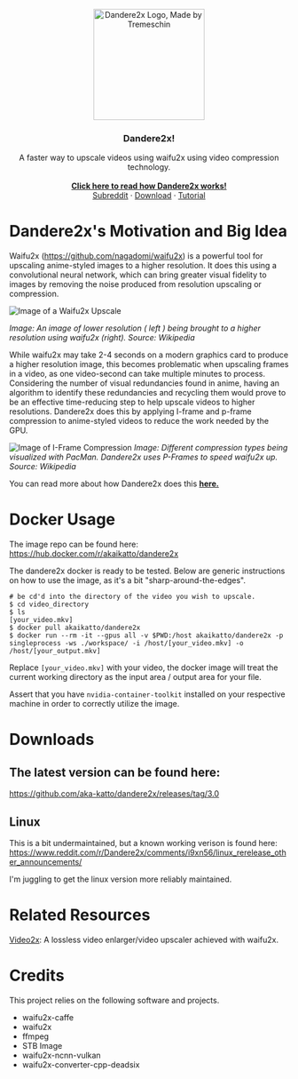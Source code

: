 <p align="center">
    <img src="https://i.imgur.com/ixiaGqT.jpgg" alt="Dandere2x Logo, Made by Tremeschin" width="200" height="200">
</p>

<h3 align="center">Dandere2x!</h3>
<p align="center">
  A faster way to upscale videos using waifu2x using video compression technology.
  <br>
  <br>
  <a href="https://github.com/aka-katto/dandere2x/wiki/How-Dandere2x-Works/"><strong>Click here to read how Dandere2x works! </strong></a>
  <br>
  <a href="https://www.reddit.com/r/Dandere2x/">Subreddit</a>
  ·
  <a href="https://github.com/aka-katto/dandere2x/releases/tag/2.0">Download</a>
  ·
  <a href="https://www.youtube.com/watch?v=5grmGE5al2A">Tutorial</a>
</p>

# Dandere2x's Motivation and Big Idea 

Waifu2x (https://github.com/nagadomi/waifu2x) is a powerful tool for upscaling anime-styled images to a higher resolution. It does this using a convolutional neural network, which can bring greater visual fidelity to images by removing the noise produced from resolution upscaling or compression.

![Image of a Waifu2x Upscale](https://i.imgur.com/irRaQ07.png)

*Image: An image of lower resolution ( left ) being brought to a higher resolution using waifu2x (right). Source: Wikipedia*


While waifu2x may take 2-4 seconds on a modern graphics card to produce a higher resolution image, this becomes problematic when upscaling frames in a video, as one video-second can take multiple minutes to process. Considering the number of visual redundancies found in anime, having an algorithm to identify these redundancies and recycling them would prove to be an effective time-reducing step to help upscale videos to higher resolutions. Dandere2x does this by applying I-frame and p-frame compression to anime-styled videos to reduce the work needed by the GPU.


![Image of I-Frame Compression](https://upload.wikimedia.org/wikipedia/commons/thumb/6/64/I_P_and_B_frames.svg/1920px-I_P_and_B_frames.svg.png)
*Image: Different compression types being visualized with PacMan. Dandere2x uses P-Frames to speed waifu2x up. Source: Wikipedia*

You can read more about how Dandere2x does this <a href="https://github.com/aka-katto/dandere2x/wiki/How-Dandere2x-Works/"><strong>here. </strong></a>

# Docker Usage

The image repo can be found here: https://hub.docker.com/r/akaikatto/dandere2x

The dandere2x docker is ready to be tested. Below are generic instructions on how to use the image, as it's a bit "sharp-around-the-edges".

```
# be cd'd into the directory of the video you wish to upscale. 
$ cd video_directory
$ ls
[your_video.mkv]
$ docker pull akaikatto/dandere2x
$ docker run --rm -it --gpus all -v $PWD:/host akaikatto/dandere2x -p singleprocess -ws ./workspace/ -i /host/[your_video.mkv] -o /host/[your_output.mkv]
```

Replace `[your_video.mkv]` with your video, the docker image will treat the current working directory as the input area / output area for your file. 

Assert that you have `nvidia-container-toolkit` installed on your respective machine in order to correctly utilize the image. 

# Downloads

## The latest version can be found here:

https://github.com/aka-katto/dandere2x/releases/tag/3.0

## Linux

This is a bit undermaintained, but a known working verison is found here: https://www.reddit.com/r/Dandere2x/comments/i9xn56/linux_rerelease_other_announcements/

I'm juggling to get the linux version more reliably maintained. 

# Related Resources

[Video2x](https://github.com/k4yt3x/video2x): A lossless video enlarger/video upscaler achieved with waifu2x.

# Credits

This project relies on the following software and projects.

- waifu2x-caffe
- waifu2x
- ffmpeg
- STB Image
- waifu2x-ncnn-vulkan
- waifu2x-converter-cpp-deadsix 
